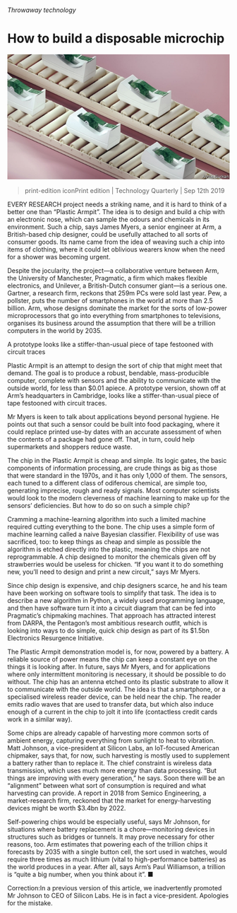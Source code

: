 ###### Throwaway technology

# How to build a disposable microchip 

![image](images/20190914_TQD004_2.jpg) 

> print-edition iconPrint edition | Technology Quarterly | Sep 12th 2019 

EVERY RESEARCH project needs a striking name, and it is hard to think of a better one than “Plastic Armpit”. The idea is to design and build a chip with an electronic nose, which can sample the odours and chemicals in its environment. Such a chip, says James Myers, a senior engineer at Arm, a British-based chip designer, could be usefully attached to all sorts of consumer goods. Its name came from the idea of weaving such a chip into items of clothing, where it could let oblivious wearers know when the need for a shower was becoming urgent. 

Despite the jocularity, the project—a collaborative venture between Arm, the University of Manchester, Pragmatic, a firm which makes flexible electronics, and Unilever, a British-Dutch consumer giant—is a serious one. Gartner, a research firm, reckons that 259m PCs were sold last year. Pew, a pollster, puts the number of smartphones in the world at more than 2.5 billion. Arm, whose designs dominate the market for the sorts of low-power microprocessors that go into everything from smartphones to televisions, organises its business around the assumption that there will be a trillion computers in the world by 2035. 

A prototype looks like a stiffer-than-usual piece of tape festooned with circuit traces 

Plastic Armpit is an attempt to design the sort of chip that might meet that demand. The goal is to produce a robust, bendable, mass-producible computer, complete with sensors and the ability to communicate with the outside world, for less than $0.01 apiece. A prototype version, shown off at Arm’s headquarters in Cambridge, looks like a stiffer-than-usual piece of tape festooned with circuit traces. 

Mr Myers is keen to talk about applications beyond personal hygiene. He points out that such a sensor could be built into food packaging, where it could replace printed use-by dates with an accurate assessment of when the contents of a package had gone off. That, in turn, could help supermarkets and shoppers reduce waste. 

The chip in the Plastic Armpit is cheap and simple. Its logic gates, the basic components of information processing, are crude things as big as those that were standard in the 1970s, and it has only 1,000 of them. The sensors, each tuned to a different class of odiferous chemical, are simple too, generating imprecise, rough and ready signals. Most computer scientists would look to the modern cleverness of machine learning to make up for the sensors’ deficiencies. But how to do so on such a simple chip? 

Cramming a machine-learning algorithm into such a limited machine required cutting everything to the bone. The chip uses a simple form of machine learning called a naive Bayesian classifier. Flexibility of use was sacrificed, too: to keep things as cheap and simple as possible the algorithm is etched directly into the plastic, meaning the chips are not reprogrammable. A chip designed to monitor the chemicals given off by strawberries would be useless for chicken. “If you want it to do something new, you’ll need to design and print a new circuit,” says Mr Myers. 

Since chip design is expensive, and chip designers scarce, he and his team have been working on software tools to simplify that task. The idea is to describe a new algorithm in Python, a widely used programming language, and then have software turn it into a circuit diagram that can be fed into Pragmatic’s chipmaking machines. That approach has attracted interest from DARPA, the Pentagon’s most ambitious research outfit, which is looking into ways to do simple, quick chip design as part of its $1.5bn Electronics Resurgence Initiative. 

The Plastic Armpit demonstration model is, for now, powered by a battery. A reliable source of power means the chip can keep a constant eye on the things it is looking after. In future, says Mr Myers, and for applications where only intermittent monitoring is necessary, it should be possible to do without. The chip has an antenna etched onto its plastic substrate to allow it to communicate with the outside world. The idea is that a smartphone, or a specialised wireless reader device, can be held near the chip. The reader emits radio waves that are used to transfer data, but which also induce enough of a current in the chip to jolt it into life (contactless credit cards work in a similar way). 

Some chips are already capable of harvesting more common sorts of ambient energy, capturing everything from sunlight to heat to vibration. Matt Johnson, a vice-president at Silicon Labs, an IoT-focused American chipmaker, says that, for now, such harvesting is mostly used to supplement a battery rather than to replace it. The chief constraint is wireless data transmission, which uses much more energy than data processing. “But things are improving with every generation,” he says. Soon there will be an “alignment” between what sort of consumption is required and what harvesting can provide. A report in 2018 from Semico Engineering, a market-research firm, reckoned that the market for energy-harvesting devices might be worth $3.4bn by 2022. 

Self-powering chips would be especially useful, says Mr Johnson, for situations where battery replacement is a chore—monitoring devices in structures such as bridges or tunnels. It may prove necessary for other reasons, too. Arm estimates that powering each of the trillion chips it forecasts by 2035 with a single button cell, the sort used in watches, would require three times as much lithium (vital to high-performance batteries) as the world produces in a year. After all, says Arm’s Paul Williamson, a trillion is “quite a big number, when you think about it”. ■ 

Correction:In a previous version of this article, we inadvertently promoted Mr Johnson to CEO of Silicon Labs. He is in fact a vice-president. Apologies for the mistake. 

